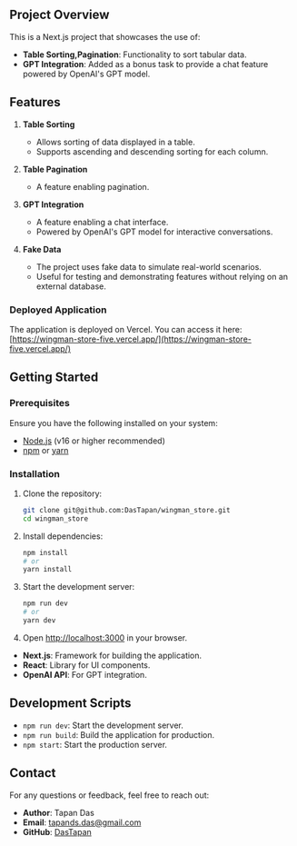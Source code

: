## Project Overview

This is a Next.js project that showcases the use of:

- **Table Sorting,Pagination**: Functionality to sort tabular data.
- **GPT Integration**: Added as a bonus task to provide a chat feature powered by OpenAI's GPT model.

## Features

1. **Table Sorting**

   - Allows sorting of data displayed in a table.
   - Supports ascending and descending sorting for each column.

2. **Table Pagination**

   - A feature enabling pagination.

3. **GPT Integration**

   - A feature enabling a chat interface.
   - Powered by OpenAI's GPT model for interactive conversations.

4. **Fake Data**
   - The project uses fake data to simulate real-world scenarios.
   - Useful for testing and demonstrating features without relying on an external database.

### Deployed Application

The application is deployed on Vercel. You can access it here:
[https://wingman-store-five.vercel.app/](https://wingman-store-five.vercel.app/)

## Getting Started

### Prerequisites

Ensure you have the following installed on your system:

- [Node.js](https://nodejs.org/) (v16 or higher recommended)
- [npm](https://www.npmjs.com/) or [yarn](https://yarnpkg.com/)

### Installation

1. Clone the repository:

   ```bash
   git clone git@github.com:DasTapan/wingman_store.git
   cd wingman_store
   ```

2. Install dependencies:

   ```bash
   npm install
   # or
   yarn install
   ```

3. Start the development server:

   ```bash
   npm run dev
   # or
   yarn dev
   ```

4. Open [http://localhost:3000](http://localhost:3000) in your browser.

- **Next.js**: Framework for building the application.
- **React**: Library for UI components.
- **OpenAI API**: For GPT integration.

## Development Scripts

- `npm run dev`: Start the development server.
- `npm run build`: Build the application for production.
- `npm start`: Start the production server.

## Contact

For any questions or feedback, feel free to reach out:

- **Author**: Tapan Das
- **Email**: tapands.das@gmail.com
- **GitHub**: [DasTapan](https://github.com/DasTapan)
